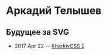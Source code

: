 # Аркадий Телышев

## Будущее за SVG
- 2017 Apr 22 -- [KharkivCSS 2](https://www.youtube.com/watch?v=sDGZHEQ12QY)    

